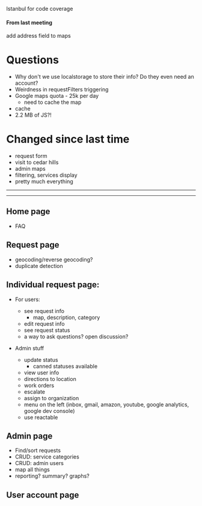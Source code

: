 Istanbul for code coverage

#### From last meeting
add address field to maps

# Questions

- Why don't we use localstorage to store their info? Do they even need an account?
- Weirdness in requestFilters triggering
- Google maps quota - 25k per day
    + need to cache the map
- cache
- 2.2 MB of JS?!


# Changed since last time
- request form
- visit to cedar hills
- admin maps
- filtering, services display
- pretty much everything


------------------
------------------

## Home page
- FAQ

## Request page
- geocoding/reverse geocoding?
- duplicate detection

## Individual request page:
- For users:
    + see request info
        * map, description, category
    + edit request info
    + see request status
    + a way to ask questions? open discussion? 

- Admin stuff  
    + update status
        * canned statuses available
    + view user info
    + directions to location
    + work orders
    + escalate
    + assign to organization
    + menu on the left (inbox, gmail, amazon, youtube, google analytics, google dev console)
    + use reactable

## Admin page
- Find/sort requests
- CRUD: service categories
- CRUD: admin users
- map all things
- reporting? summary? graphs?

## User account page
